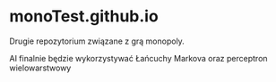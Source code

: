 # monoTest.github.io

Drugie repozytorium związane z grą monopoly. 

AI finalnie będzie wykorzystywać Łańcuchy Markova oraz perceptron wielowarstwowy

